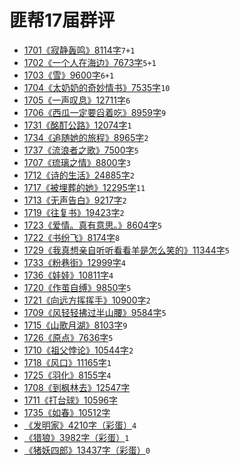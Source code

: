 # 匪帮17届群评

- [1701《寂静轰鸣》8114字](./17/1701.md)`7+1`
- [1702《一个人在海边》7673字](./17/1702.md)`5+1`
- [1703《雪》9600字](./17/1703.md)`6+1`
- [1704《太奶奶的奇妙情书》7535字](./17/1704.md)`10`
- [1705《一声叹息》12711字](./17/1705.md)`6`
- [1706《西瓜一定要舀着吃》8959字](./17/1706.md)`9`
- [1731《酩酊公路》12074字](./17/1731.md)`1`
- [1734《追随她的旅程》8965字](./17/1734.md)`2`
- [1737《流浪者之歌》7500字](./17/1737.md)`5`
- [1707《琉璃之情》8800字](./17/1707.md)`3`
- [1712《诗的生活》24885字](./17/1712.md)`2`
- [1717《被埋葬的她》12295字](./17/1717.md)`11`
- [1713《无声告白》9217字](./17/1713.md)`2`
- [1719《往复书》19423字](./17/1719.md)`2`
- [1723《爱情。真有意思。》8604字](./17/1723.md)`5`
- [1722《书纷飞》8174字](./17/1722.md)`8`
- [1729《我真想亲自听听看看羊是怎么笑的》11344字](./17/1729.md)`5`
- [1733《粉巷街》12999字](./17/1733.md)`4`
- [1736《娃娃》10811字](./17/1736.md)`4`
- [1720《作茧自缚》9850字](./17/1720.md)`5`
- [1721《向远方挥挥手》10900字](./17/1721.md)`2`
- [1709《风轻轻拂过半山腰》9584字](./17/1709.md)`5`
- [1715《山歌月湖》8103字](./17/1715.md)`9`
- [1726《原点》7636字](./17/1726.md)`5`
- [1710《祖父悖论》10544字](./17/1710.md)`2`
- [1718《风口》11165字](./17/1718.md)`1`
- [1725《羽化》8155字](./17/1725.md)`4`
- [1708《到枫林去》12547字](./17/1708.md)
- [1711《打台球》10596字](./17/1711.md)
- [1735《如春》10512字](./17/1735.md)
- [《发明家》4210字（彩蛋）](./17/1799.md)`4`
- [《猎狼》3982字（彩蛋）](./17/1798.md)`1`
- [《猪妖四郎》13437字（彩蛋）](./17/1797.md)`0`
